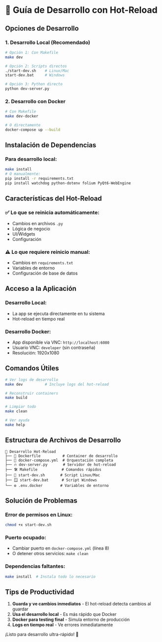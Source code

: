 # 🚀 Guía de Desarrollo con Hot-Reload

## Opciones de Desarrollo

### 1. Desarrollo Local (Recomendado)
```bash
# Opción 1: Con Makefile
make dev

# Opción 2: Scripts directos
./start-dev.sh    # Linux/Mac
start-dev.bat     # Windows

# Opción 3: Python directo
python dev-server.py
```

### 2. Desarrollo con Docker
```bash
# Con Makefile
make dev-docker

# O directamente
docker-compose up --build
```

## Instalación de Dependencias

### Para desarrollo local:
```bash
make install
# O manualmente:
pip install -r requirements.txt
pip install watchdog python-dotenv folium PyQt6-WebEngine
```

## Características del Hot-Reload

### ✅ Lo que se reinicia automáticamente:
- Cambios en archivos `.py`
- Lógica de negocio
- UI/Widgets
- Configuración

### ⚠️ Lo que requiere reinicio manual:
- Cambios en `requirements.txt`
- Variables de entorno
- Configuración de base de datos

## Acceso a la Aplicación

### Desarrollo Local:
- La app se ejecuta directamente en tu sistema
- Hot-reload en tiempo real

### Desarrollo Docker:
- App disponible via VNC: `http://localhost:6080`
- Usuario VNC: `developer` (sin contraseña)
- Resolución: 1920x1080

## Comandos Útiles

```bash
# Ver logs de desarrollo
make dev          # Incluye logs del hot-reload

# Reconstruir containers
make build

# Limpiar todo
make clean

# Ver ayuda
make help
```

## Estructura de Archivos de Desarrollo

```
📁 Desarrollo Hot-Reload
├── 🐳 Dockerfile          # Container de desarrollo
├── 🐳 docker-compose.yml  # Orquestación completa
├── 🔥 dev-server.py       # Servidor de hot-reload
├── 🛠️ Makefile           # Comandos rápidos
├── 🐧 start-dev.sh       # Script Linux/Mac
├── 🪟 start-dev.bat      # Script Windows
└── ⚙️ .env.docker        # Variables de entorno
```

## Solución de Problemas

### Error de permisos en Linux:
```bash
chmod +x start-dev.sh
```

### Puerto ocupado:
- Cambiar puerto en `docker-compose.yml` (línea 8)
- O detener otros servicios: `make clean`

### Dependencias faltantes:
```bash
make install  # Instala todo lo necesario
```

## Tips de Productividad

1. **Guarda y ve cambios inmediatos** - El hot-reload detecta cambios al guardar
2. **Usa el desarrollo local** - Es más rápido que Docker
3. **Docker para testing final** - Simula entorno de producción
4. **Logs en tiempo real** - Ve errores inmediatamente

¡Listo para desarrollo ultra-rápido! 🚀
